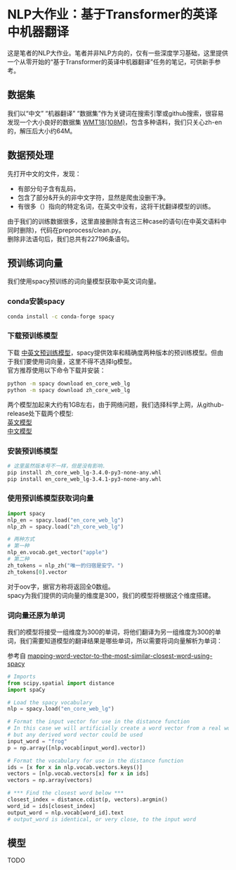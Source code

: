 # NLP大作业：基于Transformer的英译中机器翻译

这是笔者的NLP大作业。笔者并非NLP方向的，仅有一些深度学习基础，这里提供一个从零开始的“基于Transformer的英译中机器翻译”任务的笔记，可供新手参考。  

## 数据集

我们以“中文” “机器翻译” “数据集”作为关键词在搜索引擎或github搜索，很容易发现一个大小良好的数据集 [WMT18(108M)](http://data.statmt.org/wmt18/translation-task/training-parallel-nc-v13.tgz)，包含多种语料，我们只关心zh-en的，解压后大小约64M。

## 数据预处理

先打开中文的文件，发现：

- 有部分句子含有乱码，
- 包含了部分&开头的非中文字符，显然是爬虫没删干净。
- 有很多（）指向的特定名词，在英文中没有，这将干扰翻译模型的训练。

由于我们的训练数据很多，这里直接删除含有这三种case的语句(在中英文语料中同时删除)，代码在preprocess/clean.py。  
删除非法语句后，我们总共有227196条语句。  

## 预训练词向量

我们使用spacy预训练的词向量模型获取中英文词向量。  

### conda安装spacy

```sh
conda install -c conda-forge spacy
```

### 下载预训练模型

下载 [中英文预训练模型](https://github.com/explosion/spacy-models/releases)，spacy提供效率和精确度两种版本的预训练模型。但由于我们要使用词向量，这里不得不选择lg模型。  
官方推荐使用以下命令下载并安装：

```sh
python -m spacy download en_core_web_lg
python -m spacy download zh_core_web_lg
```

两个模型加起来大约有1GB左右，由于网络问题，我们选择科学上网，从github-release处下载两个模型:  
[英文模型](https://github.com/explosion/spacy-models/releases/download/en_core_web_lg-3.4.1/en_core_web_lg-3.4.1-py3-none-any.whl)  
[中文模型](https://github.com/explosion/spacy-models/releases/download/zh_core_web_lg-3.4.0/zh_core_web_lg-3.4.0-py3-none-any.whl)  

### 安装预训练模型

```sh
# 这里虽然版本号不一样，但是没有影响.
pip install zh_core_web_lg-3.4.0-py3-none-any.whl
pip install en_core_web_lg-3.4.1-py3-none-any.whl
```

### 使用预训练模型获取词向量

```python
import spacy
nlp_en = spacy.load("en_core_web_lg")
nlp_zh = spacy.load("zh_core_web_lg")

# 两种方式
# 第一种
nlp_en.vocab.get_vector("apple")
# 第二种
zh_tokens = nlp_zh("唯一的归宿是安宁。")
zh_tokens[0].vector
```

对于oov字，据官方称将返回全0数组。  
spacy为我们提供的词向量的维度是300，我们的模型将根据这个维度搭建。  

### 词向量还原为单词

我们的模型将接受一组维度为300的单词，将他们翻译为另一组维度为300的单词，我们需要知道模型的翻译结果是哪些单词，所以需要将词向量解析为单词：

参考自 [mapping-word-vector-to-the-most-similar-closest-word-using-spacy](https://stackoverflow.com/questions/54717449/mapping-word-vector-to-the-most-similar-closest-word-using-spacy)

```python
# Imports
from scipy.spatial import distance
import spaCy

# Load the spacy vocabulary
nlp = spacy.load("en_core_web_lg")

# Format the input vector for use in the distance function
# In this case we will artificially create a word vector from a real word ("frog")
# but any derived word vector could be used
input_word = "frog"
p = np.array([nlp.vocab[input_word].vector])

# Format the vocabulary for use in the distance function
ids = [x for x in nlp.vocab.vectors.keys()]
vectors = [nlp.vocab.vectors[x] for x in ids]
vectors = np.array(vectors)

# *** Find the closest word below ***
closest_index = distance.cdist(p, vectors).argmin()
word_id = ids[closest_index]
output_word = nlp.vocab[word_id].text
# output_word is identical, or very close, to the input word
```

## 模型

TODO